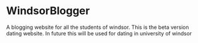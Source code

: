 # WindsorBlogger
A blogging website for all the students of windsor. This is the beta version dating website. In future this will be used for dating in university of windsor
